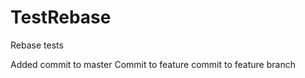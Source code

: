 TestRebase
==========

Rebase tests

Added commit to master
Commit to feature
commit to feature branch
